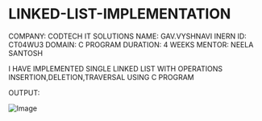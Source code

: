 # LINKED-LIST-IMPLEMENTATION
COMPANY: CODTECH IT SOLUTIONS
NAME: GAV.VYSHNAVI
INERN ID: CT04WU3
DOMAIN: C PROGRAM
DURATION: 4 WEEKS
MENTOR: NEELA SANTOSH

I HAVE IMPLEMENTED SINGLE LINKED LIST WITH OPERATIONS INSERTION,DELETION,TRAVERSAL USING C PROGRAM

OUTPUT:

![Image](https://github.com/user-attachments/assets/f7f453f5-6748-4f13-b23d-33847fa245d5)
